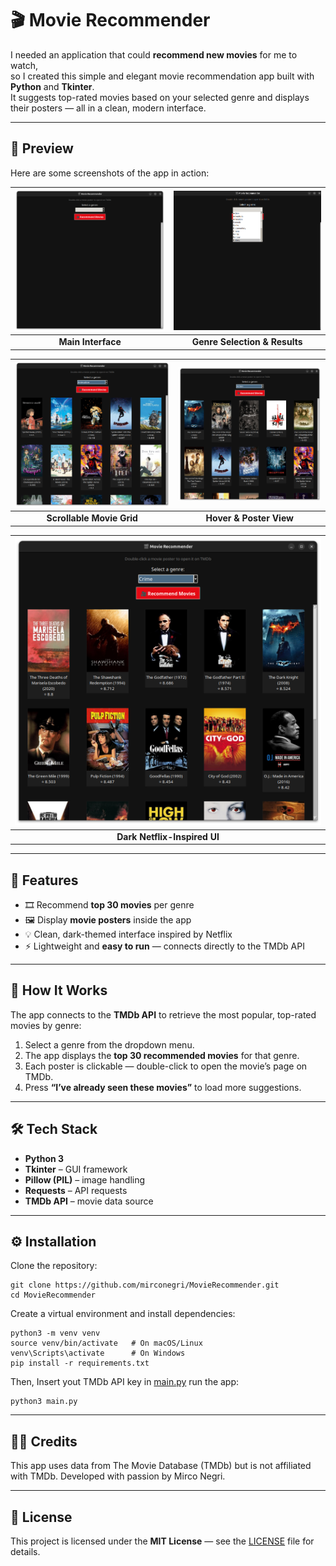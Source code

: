 # 🎬 Movie Recommender

I needed an application that could **recommend new movies** for me to watch,  
so I created this simple and elegant movie recommendation app built with **Python** and **Tkinter**.  
It suggests top-rated movies based on your selected genre and displays their posters — all in a clean, modern interface.

---

## 📸 Preview

Here are some screenshots of the app in action:

| ![Screenshot 1](https://raw.githubusercontent.com/mirconegri/MovieRecommender/main/images/screenshot0.png) | ![Screenshot 2](https://raw.githubusercontent.com/mirconegri/MovieRecommender/main/images/screenshot1.png) |
|:--:|:--:|
| **Main Interface** | **Genre Selection & Results** |

| ![Screenshot 3](https://raw.githubusercontent.com/mirconegri/MovieRecommender/main/images/screenshot2.png) | ![Screenshot 4](https://raw.githubusercontent.com/mirconegri/MovieRecommender/main/images/screenshot3.png) |
|:--:|:--:|
| **Scrollable Movie Grid** | **Hover & Poster View** |

| ![Screenshot 5](https://raw.githubusercontent.com/mirconegri/MovieRecommender/main/images/screenshot4.png) |
|:--:|
| **Dark Netflix-Inspired UI** |

---

## 🚀 Features

- 🎞️ Recommend **top 30 movies** per genre  
- 🖼️ Display **movie posters** inside the app  
- 💡 Clean, dark-themed interface inspired by Netflix  
- ⚡ Lightweight and **easy to run** — connects directly to the TMDb API  

---

## 🧠 How It Works

The app connects to the **TMDb API** to retrieve the most popular, top-rated movies by genre:

1. Select a genre from the dropdown menu.  
2. The app displays the **top 30 recommended movies** for that genre.  
3. Each poster is clickable — double-click to open the movie’s page on TMDb.  
4. Press **“I’ve already seen these movies”** to load more suggestions.

---

## 🛠️ Tech Stack

- **Python 3**
- **Tkinter** – GUI framework  
- **Pillow (PIL)** – image handling  
- **Requests** – API requests  
- **TMDb API** – movie data source  

---

## ⚙️ Installation

Clone the repository:

```
git clone https://github.com/mirconegri/MovieRecommender.git
cd MovieRecommender
```

Create a virtual environment and install dependencies:
```
python3 -m venv venv
source venv/bin/activate   # On macOS/Linux
venv\Scripts\activate      # On Windows
pip install -r requirements.txt
```
Then, Insert yout TMDb API key in [main.py](https://github.com/mirconegri/MovieRecommender/blob/main/main.py) run the app:
```
python3 main.py
```

---

## 🧑‍💻 Credits

This app uses data from The Movie Database (TMDb)
 but is not affiliated with TMDb.
Developed with passion by Mirco Negri.

---

## 📜 License

This project is licensed under the **MIT License** — see the [LICENSE](LICENSE) file for details.

